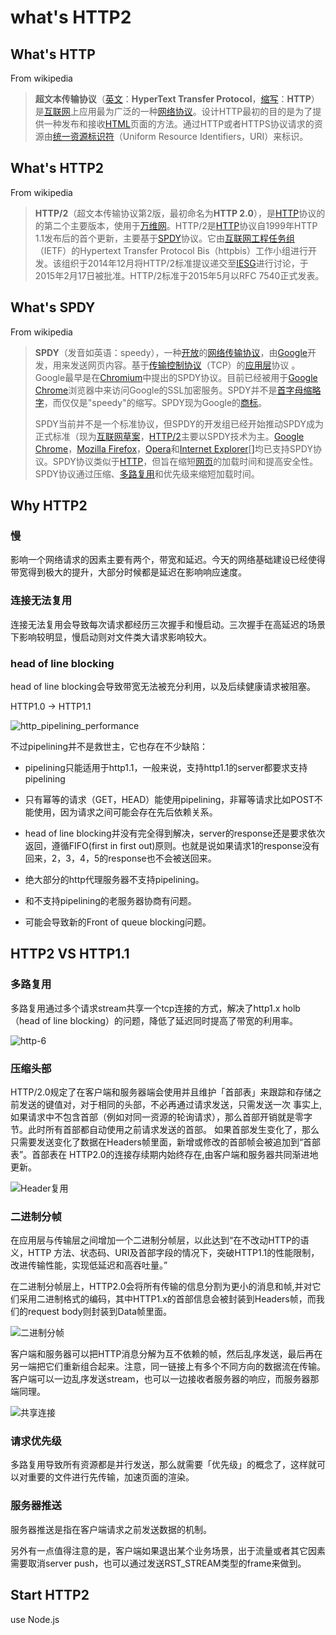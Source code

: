 # what's HTTP2

## What's HTTP

From wikipedia

> **超文本传输协议**（[英文](https://zh.wikipedia.org/wiki/%E8%8B%B1%E6%96%87)：**HyperText Transfer Protocol**，[缩写](https://zh.wikipedia.org/wiki/%E7%B8%AE%E5%AF%AB)：**HTTP**）是[互联网](https://zh.wikipedia.org/wiki/%E7%B6%B2%E9%9A%9B%E7%B6%B2%E8%B7%AF)上应用最为广泛的一种[网络协议](https://zh.wikipedia.org/wiki/%E7%BD%91%E7%BB%9C%E5%8D%8F%E8%AE%AE)。设计HTTP最初的目的是为了提供一种发布和接收[HTML](https://zh.wikipedia.org/wiki/HTML)页面的方法。通过HTTP或者HTTPS协议请求的资源由[统一资源标识符](https://zh.wikipedia.org/wiki/%E7%B5%B1%E4%B8%80%E8%B3%87%E6%BA%90%E6%A8%99%E8%AD%98%E7%AC%A6)（Uniform Resource Identifiers，URI）来标识。

## What's HTTP2

From wikipedia

> **HTTP/2**（超文本传输协议第2版，最初命名为**HTTP 2.0**），是[HTTP](https://zh.wikipedia.org/wiki/HTTP)协议的的第二个主要版本，使用于[万维网](https://zh.wikipedia.org/wiki/%E5%85%A8%E7%90%83%E8%B3%87%E8%A8%8A%E7%B6%B2)。HTTP/2是[HTTP](https://zh.wikipedia.org/wiki/HTTP)协议自1999年HTTP 1.1发布后的首个更新，主要基于[SPDY](https://zh.wikipedia.org/wiki/SPDY)协议。它由[互联网工程任务组](https://zh.wikipedia.org/wiki/%E4%BA%92%E8%81%94%E7%BD%91%E5%B7%A5%E7%A8%8B%E4%BB%BB%E5%8A%A1%E7%BB%84)（IETF）的Hypertext Transfer Protocol Bis（httpbis）工作小组进行开发。该组织于2014年12月将HTTP/2标准提议递交至[IESG](https://zh.wikipedia.org/w/index.php?title=Internet_Engineering_Steering_Group&action=edit&redlink=1)进行讨论，于2015年2月17日被批准。HTTP/2标准于2015年5月以RFC 7540正式发表。

## What's SPDY

From wikipedia

>**SPDY**（发音如英语：speedy），一种[开放](https://zh.wikipedia.org/wiki/%E9%96%8B%E6%94%BE%E5%8E%9F%E5%A7%8B%E7%A2%BC)的[网络传输协议](https://zh.wikipedia.org/wiki/%E7%B6%B2%E8%B7%AF%E5%82%B3%E8%BC%B8%E5%8D%94%E5%AE%9A)，由[Google](https://zh.wikipedia.org/wiki/Google)开发，用来发送网页内容。基于[传输控制协议](https://zh.wikipedia.org/wiki/%E4%BC%A0%E8%BE%93%E6%8E%A7%E5%88%B6%E5%8D%8F%E8%AE%AE)（TCP）的[应用层](https://zh.wikipedia.org/wiki/%E5%BA%94%E7%94%A8%E5%B1%82)协议 。Google最早是在[Chromium](https://zh.wikipedia.org/wiki/Chromium)中提出的SPDY协议。目前已经被用于[Google Chrome](https://zh.wikipedia.org/wiki/Google_Chrome)浏览器中来访问Google的SSL加密服务。SPDY并不是[首字母缩略字](https://zh.wikipedia.org/wiki/%E9%A6%96%E5%AD%97%E6%AF%8D%E7%BC%A9%E7%95%A5%E5%AD%97)，而仅仅是"speedy"的缩写。SPDY现为Google的[商标](https://zh.wikipedia.org/wiki/%E5%95%86%E6%A0%87)。
>
>SPDY当前并不是一个标准协议，但SPDY的开发组已经开始推动SPDY成为正式标准（现为[互联网草案](https://zh.wikipedia.org/w/index.php?title=%E4%BA%92%E8%81%94%E7%BD%91%E8%8D%89%E6%A1%88&action=edit&redlink=1)，[HTTP/2](https://zh.wikipedia.org/wiki/HTTP/2)主要以SPDY技术为主。[Google Chrome](https://zh.wikipedia.org/wiki/Google_Chrome)，[Mozilla Firefox](https://zh.wikipedia.org/wiki/Mozilla_Firefox)，[Opera](https://zh.wikipedia.org/wiki/Opera)和[Internet Explorer](https://zh.wikipedia.org/wiki/Internet_Explorer)[[\]](https://zh.wikipedia.org/wiki/SPDY#cite_note-ie11-5)均已支持SPDY协议。SPDY协议类似于[HTTP](https://zh.wikipedia.org/wiki/HTTP)，但旨在缩短[网页](https://zh.wikipedia.org/wiki/%E7%BD%91%E9%A1%B5)的加载时间和提高安全性。SPDY协议通过压缩、[多路复用](https://zh.wikipedia.org/wiki/%E5%A4%9A%E8%B7%AF%E5%A4%8D%E7%94%A8)和优先级来缩短加载时间。

## Why HTTP2

### 慢

影响一个网络请求的因素主要有两个，带宽和延迟。今天的网络基础建设已经使得带宽得到极大的提升，大部分时候都是延迟在影响响应速度。

### 连接无法复用

连接无法复用会导致每次请求都经历三次握手和慢启动。三次握手在高延迟的场景下影响较明显，慢启动则对文件类大请求影响较大。

### head of line blocking

head of line blocking会导致带宽无法被充分利用，以及后续健康请求被阻塞。

HTTP1.0 -> HTTP1.1

 ![http_pipelining_performance](http://7xs2h9.com1.z0.glb.clouddn.com/blog/http_pipelining_performance.png)

不过pipelining并不是救世主，它也存在不少缺陷：

- pipelining只能适用于http1.1，一般来说，支持http1.1的server都要求支持pipelining


- 只有幂等的请求（GET，HEAD）能使用pipelining，非幂等请求比如POST不能使用，因为请求之间可能会存在先后依赖关系。


- head of line blocking并没有完全得到解决，server的response还是要求依次返回，遵循FIFO(first in first out)原则。也就是说如果请求1的response没有回来，2，3，4，5的response也不会被送回来。


- 绝大部分的http代理服务器不支持pipelining。


- 和不支持pipelining的老服务器协商有问题。


- 可能会导致新的Front of queue blocking问题。





##  HTTP2 VS HTTP1.1

### 多路复用

多路复用通过多个请求stream共享一个tcp连接的方式，解决了http1.x holb（head of line blocking）的问题，降低了延迟同时提高了带宽的利用率。

 ![http-6](http://7xs2h9.com1.z0.glb.clouddn.com/blog/http-6.png)

### 压缩头部

HTTP/2.0规定了在客户端和服务器端会使用并且维护「首部表」来跟踪和存储之前发送的键值对，对于相同的头部，不必再通过请求发送，只需发送一次
事实上,如果请求中不包含首部（例如对同一资源的轮询请求），那么首部开销就是零字节。此时所有首部都自动使用之前请求发送的首部。
如果首部发生变化了，那么只需要发送变化了数据在Headers帧里面，新增或修改的首部帧会被追加到“首部表”。首部表在 HTTP2.0的连接存续期内始终存在,由客户端和服务器共同渐进地更新。

 ![Header复用](http://7xs2h9.com1.z0.glb.clouddn.com/blog/Header%E5%A4%8D%E7%94%A8.png)

### 二进制分帧

在应用层与传输层之间增加一个二进制分帧层，以此达到“在不改动HTTP的语义，HTTP 方法、状态码、URI及首部字段的情况下，突破HTTP1.1的性能限制，改进传输性能，实现低延迟和高吞吐量。”


在二进制分帧层上，HTTP2.0会将所有传输的信息分割为更小的消息和帧,并对它们采用二进制格式的编码，其中HTTP1.x的首部信息会被封装到Headers帧，而我们的request body则封装到Data帧里面。

 ![二进制分帧](http://7xs2h9.com1.z0.glb.clouddn.com/blog/%E4%BA%8C%E8%BF%9B%E5%88%B6%E5%88%86%E5%B8%A7.png)



客户端和服务器可以把HTTP消息分解为互不依赖的帧，然后乱序发送，最后再在另一端把它们重新组合起来。注意，同一链接上有多个不同方向的数据流在传输。客户端可以一边乱序发送stream，也可以一边接收者服务器的响应，而服务器那端同理。

 ![共享连接](http://7xs2h9.com1.z0.glb.clouddn.com/blog/%E5%85%B1%E4%BA%AB%E8%BF%9E%E6%8E%A5.png)

### 请求优先级

多路复用导致所有资源都是并行发送，那么就需要「优先级」的概念了，这样就可以对重要的文件进行先传输，加速页面的渲染。

### 服务器推送

服务器推送是指在客户端请求之前发送数据的机制。

另外有一点值得注意的是，客户端如果退出某个业务场景，出于流量或者其它因素需要取消server push，也可以通过发送RST_STREAM类型的frame来做到。



## Start HTTP2 

use Node.js





